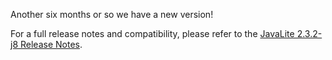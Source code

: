 Another six months or so we have a new version! 


For a full release notes and compatibility, please refer to the [JavaLite 2.3.2-j8 Release Notes](/release-notes-232-j8).
